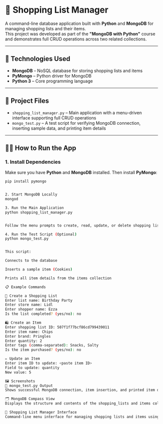 # 🛒 Shopping List Manager

A command-line database application built with **Python** and **MongoDB** for managing shopping lists and their items.  
This project was developed as part of the **"MongoDB with Python"** course and demonstrates full CRUD operations across two related collections.

---

## 🚀 Technologies Used

- **MongoDB** – NoSQL database for storing shopping lists and items  
- **PyMongo** – Python driver for MongoDB  
- **Python 3** – Core programming language

---

## 📂 Project Files

- `shopping_list_manager.py` – Main application with a menu-driven interface supporting full CRUD operations  
- `mongo_test.py` – A test script for verifying MongoDB connection, inserting sample data, and printing item details

---

## 🧑‍💻 How to Run the App

### 1. Install Dependencies

Make sure you have **Python** and **MongoDB** installed. Then install **PyMongo**:

```bash
pip install pymongo


2. Start MongoDB Locally
mongod

3. Run the Main Application
python shopping_list_manager.py


Follow the menu prompts to create, read, update, or delete shopping lists and items.

4. Run the Test Script (Optional)
python mongo_test.py


This script:

Connects to the database

Inserts a sample item (Cookies)

Prints all item details from the items collection

📋 Example Commands

📝 Create a Shopping List
Enter list name: Birthday Party
Enter store name: Lidl
Enter shopper name: Ezza
Is the list completed? (yes/no): no

🛍️ Create an Item
Enter shopping list ID: 507f1f77bcf86cd799439011
Enter item name: Chips
Enter brand: Pringles
Enter quantity: 2
Enter tags (comma-separated): Snacks, Salty
Is the item purchased? (yes/no): no

✏️ Update an Item
Enter item ID to update: <paste item ID>
Field to update: quantity
New value: 5

🖼️ Screenshots
🧪 mongo_test.py Output
Shows successful MongoDB connection, item insertion, and printed item details from the items collection.

🗂️ MongoDB Compass View
Displays the structure and contents of the shopping_lists and items collections, verifying that documents are inserted and linked correctly.

🛒 Shopping List Manager Interface
Command-line menu interface for managing shopping lists and items using full CRUD operations.
